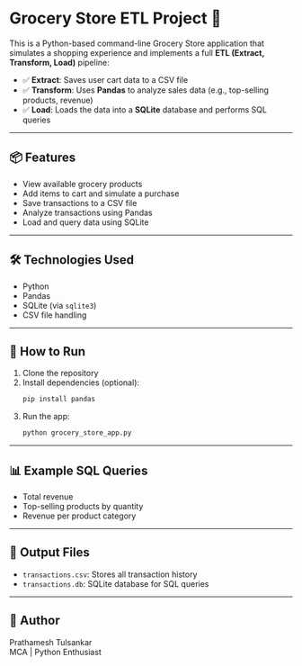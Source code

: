 # Grocery Store ETL Project 🛒

This is a Python-based command-line Grocery Store application that simulates a shopping experience and implements a full **ETL (Extract, Transform, Load)** pipeline:

- ✅ **Extract**: Saves user cart data to a CSV file
- ✅ **Transform**: Uses **Pandas** to analyze sales data (e.g., top-selling products, revenue)
- ✅ **Load**: Loads the data into a **SQLite** database and performs SQL queries

---

## 📦 Features

- View available grocery products
- Add items to cart and simulate a purchase
- Save transactions to a CSV file
- Analyze transactions using Pandas
- Load and query data using SQLite

---

## 🛠 Technologies Used

- Python
- Pandas
- SQLite (via `sqlite3`)
- CSV file handling

---

## 🚀 How to Run

1. Clone the repository
2. Install dependencies (optional):
   ```bash
   pip install pandas
   ```
3. Run the app:
   ```bash
   python grocery_store_app.py
   ```

---

## 📊 Example SQL Queries

- Total revenue
- Top-selling products by quantity
- Revenue per product category

---

## 📁 Output Files

- `transactions.csv`: Stores all transaction history
- `transactions.db`: SQLite database for SQL queries

---

## 🧠 Author

Prathamesh Tulsankar  
MCA | Python Enthusiast

